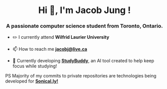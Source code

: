 <h1 align="center">Hi 👋, I'm Jacob Jung !</h1>
<h3 align="center">A passionate computer science student from Toronto, Ontario.</h3>

- ✏️ I currently attend **Wilfrid Laurier University**

- 📫 How to reach me **jacobj@live.ca**

- 🔨 Currently developing **[StudyBuddy](https://github.com/JacobJungg/StudyBuddy)**, an AI tool created to help keep focus while studying!




PS Majority of my commits to private repositories are technologies being developed for **[Sonical.ly!](https://www.sonical.ly/)**
